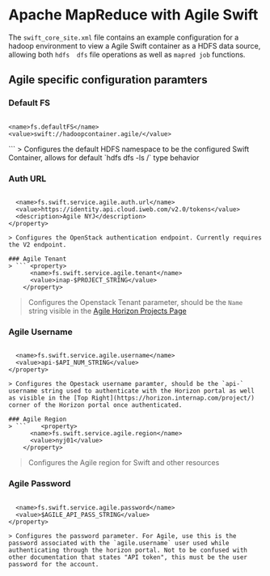 # Apache MapReduce with Agile Swift 

The `swift_core_site.xml` file contains an example configuration for a hadoop environment to view a Agile Swift container as a HDFS data source, allowing both `hdfs  dfs` file operations as well as `mapred job` functions.

## Agile specific configuration paramters

### Default FS
> ```<property>
    <name>fs.defaultFS</name>
    <value>swift://hadoopcontainer.agile/</value>
  </property>
```
> Configures the default HDFS namespace to be the configured Swift Container, allows for default `hdfs dfs -ls /` type behavior

### Auth URL
> ``` <property>
      <name>fs.swift.service.agile.auth.url</name>
      <value>https://identity.api.cloud.iweb.com/v2.0/tokens</value>
      <description>Agile NYJ</description>
    </property>
```
> Configures the OpenStack authentication endpoint. Currently requires the V2 endpoint.

### Agile Tenant
> ``` <property>
      <name>fs.swift.service.agile.tenant</name>
      <value>inap-$PROJECT_STRING</value>
    </property>
```
> Configures the Openstack Tenant parameter, should be the `Name` string visible in the [Agile Horizon Projects Page](https://horizon.internap.com/identity/)


### Agile Username
> ```<property>
      <name>fs.swift.service.agile.username</name>
      <value>api-$API_NUM_STRING</value>
    </property>
```
> Configures the Opestack username paramter, should be the `api-` username string used to authenticate with the Horizon portal as well as visible in the [Top Right](https://horizon.internap.com/project/) corner of the Horizon portal once authenticated.

### Agile Region
> ```    <property>
      <name>fs.swift.service.agile.region</name>
      <value>nyj01</value>
    </property>
```
> Configures the Agile region for Swift and other resources

### Agile Password
> ```    <property>
      <name>fs.swift.service.agile.password</name>
      <value>$AGILE_API_PASS_STRING</value>
    </property>
```
> Configures the password parameter. For Agile, use this is the password associated with the `agile.username` user used while authenticating through the horizon portal. Not to be confused with other documentation that states "API token", this must be the user password for the account.
